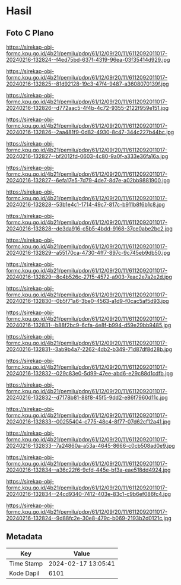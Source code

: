 # Hasil

## Foto C Plano

https://sirekap-obj-formc.kpu.go.id/4b21/pemilu/pdpr/61/12/09/20/11/6112092011017-20240216-132824--f4ed75bd-637f-4319-96ea-03f35414d929.jpg

https://sirekap-obj-formc.kpu.go.id/4b21/pemilu/pdpr/61/12/09/20/11/6112092011017-20240216-132825--81d92128-19c3-47f4-9487-a3608070139f.jpg

https://sirekap-obj-formc.kpu.go.id/4b21/pemilu/pdpr/61/12/09/20/11/6112092011017-20240216-132826--d772aac5-4f4b-4c72-9355-2122f959e151.jpg

https://sirekap-obj-formc.kpu.go.id/4b21/pemilu/pdpr/61/12/09/20/11/6112092011017-20240216-132826--2aa481f9-0d82-4930-8c47-344c227b44bc.jpg

https://sirekap-obj-formc.kpu.go.id/4b21/pemilu/pdpr/61/12/09/20/11/6112092011017-20240216-132827--bf2012fd-0603-4c80-9a0f-a333e36fa16a.jpg

https://sirekap-obj-formc.kpu.go.id/4b21/pemilu/pdpr/61/12/09/20/11/6112092011017-20240216-132827--6efa17e5-7d79-4de7-8d7e-a02bb9881900.jpg

https://sirekap-obj-formc.kpu.go.id/4b21/pemilu/pdpr/61/12/09/20/11/6112092011017-20240216-132828--53b1e4c1-1714-49c7-817c-b911b8f6b1c8.jpg

https://sirekap-obj-formc.kpu.go.id/4b21/pemilu/pdpr/61/12/09/20/11/6112092011017-20240216-132828--de3da916-c5b5-4bdd-9168-37ce0abe2bc2.jpg

https://sirekap-obj-formc.kpu.go.id/4b21/pemilu/pdpr/61/12/09/20/11/6112092011017-20240216-132829--a55170ca-4730-4ff7-897c-9c745eb9db50.jpg

https://sirekap-obj-formc.kpu.go.id/4b21/pemilu/pdpr/61/12/09/20/11/6112092011017-20240216-132829--8c4b526c-27f5-4572-a903-7eac2e7a2e2d.jpg

https://sirekap-obj-formc.kpu.go.id/4b21/pemilu/pdpr/61/12/09/20/11/6112092011017-20240216-132830--0b5f71a6-3be0-4563-a1d9-f0cac5af5d93.jpg

https://sirekap-obj-formc.kpu.go.id/4b21/pemilu/pdpr/61/12/09/20/11/6112092011017-20240216-132831--b88f2bc9-6cfa-4e8f-b994-d59e29bb9485.jpg

https://sirekap-obj-formc.kpu.go.id/4b21/pemilu/pdpr/61/12/09/20/11/6112092011017-20240216-132831--3ab9b4a7-2262-4db2-b349-71d87df8d28b.jpg

https://sirekap-obj-formc.kpu.go.id/4b21/pemilu/pdpr/61/12/09/20/11/6112092011017-20240216-132832--029c83e0-5d99-47ee-abd6-e29c88d1cdfb.jpg

https://sirekap-obj-formc.kpu.go.id/4b21/pemilu/pdpr/61/12/09/20/11/6112092011017-20240216-132832--d7178b81-88f8-45f5-9dd2-e86f7960d11c.jpg

https://sirekap-obj-formc.kpu.go.id/4b21/pemilu/pdpr/61/12/09/20/11/6112092011017-20240216-132833--00255404-c775-48c4-8f77-07d62cf12a41.jpg

https://sirekap-obj-formc.kpu.go.id/4b21/pemilu/pdpr/61/12/09/20/11/6112092011017-20240216-132833--7a24860a-a53a-4645-8666-c0cb508ad0e9.jpg

https://sirekap-obj-formc.kpu.go.id/4b21/pemilu/pdpr/61/12/09/20/11/6112092011017-20240216-132834--a36c22f6-9cfd-445e-bf3a-eae518dd4924.jpg

https://sirekap-obj-formc.kpu.go.id/4b21/pemilu/pdpr/61/12/09/20/11/6112092011017-20240216-132834--24cd9340-7412-403e-83c1-c9b6ef086fc4.jpg

https://sirekap-obj-formc.kpu.go.id/4b21/pemilu/pdpr/61/12/09/20/11/6112092011017-20240216-132824--9d88fc2e-30e8-479c-b069-2193b2d0121c.jpg


## Metadata

| Key        | Value               |
| ---------- | ------------------- |
| Time Stamp | 2024-02-17 13:05:41 |
| Kode Dapil | 6101                |



